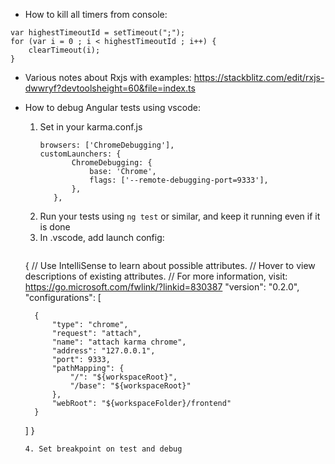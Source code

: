 - How to kill all timers from console:
```
var highestTimeoutId = setTimeout(";");
for (var i = 0 ; i < highestTimeoutId ; i++) {
    clearTimeout(i); 
}
```

- Various notes about Rxjs with examples:
https://stackblitz.com/edit/rxjs-dwwryf?devtoolsheight=60&file=index.ts

- How to debug Angular tests using vscode:
  1. Set in your karma.conf.js
     ```
     browsers: ['ChromeDebugging'],
     customLaunchers: {
            ChromeDebugging: {
                base: 'Chrome',
                flags: ['--remote-debugging-port=9333'],
            },
        },
     ```
  2. Run your tests using `ng test` or similar, and keep it running even if it is done
  3. In .vscode, add launch config:
     ```
    {
    // Use IntelliSense to learn about possible attributes.
    // Hover to view descriptions of existing attributes.
    // For more information, visit: https://go.microsoft.com/fwlink/?linkid=830387
    "version": "0.2.0",
    "configurations": [

        {
            "type": "chrome",
            "request": "attach",
            "name": "attach karma chrome",
            "address": "127.0.0.1",
            "port": 9333,
            "pathMapping": {
                "/": "${workspaceRoot}",
                "/base": "${workspaceRoot}"
            },
            "webRoot": "${workspaceFolder}/frontend"
        }
    ]
    }
  ```
  4. Set breakpoint on test and debug
